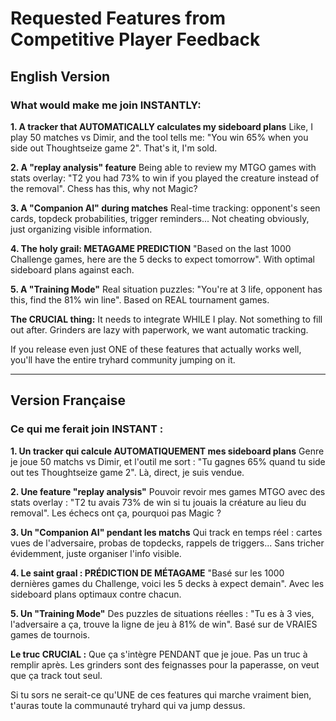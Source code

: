 # Requested Features from Competitive Player Feedback

## English Version

### What would make me join INSTANTLY:

**1. A tracker that AUTOMATICALLY calculates my sideboard plans**
Like, I play 50 matches vs Dimir, and the tool tells me: "You win 65% when you side out Thoughtseize game 2". That's it, I'm sold.

**2. A "replay analysis" feature**
Being able to review my MTGO games with stats overlay: "T2 you had 73% to win if you played the creature instead of the removal". Chess has this, why not Magic?

**3. A "Companion AI" during matches**
Real-time tracking: opponent's seen cards, topdeck probabilities, trigger reminders... Not cheating obviously, just organizing visible information.

**4. The holy grail: METAGAME PREDICTION**
"Based on the last 1000 Challenge games, here are the 5 decks to expect tomorrow". With optimal sideboard plans against each.

**5. A "Training Mode"**
Real situation puzzles: "You're at 3 life, opponent has this, find the 81% win line". Based on REAL tournament games.

**The CRUCIAL thing:** It needs to integrate WHILE I play. Not something to fill out after. Grinders are lazy with paperwork, we want automatic tracking.

If you release even just ONE of these features that actually works well, you'll have the entire tryhard community jumping on it.

---

## Version Française

### Ce qui me ferait join INSTANT :

**1. Un tracker qui calcule AUTOMATIQUEMENT mes sideboard plans**
Genre je joue 50 matchs vs Dimir, et l'outil me sort : "Tu gagnes 65% quand tu side out tes Thoughtseize game 2". Là, direct, je suis vendue.

**2. Une feature "replay analysis"**
Pouvoir revoir mes games MTGO avec des stats overlay : "T2 tu avais 73% de win si tu jouais la créature au lieu du removal". Les échecs ont ça, pourquoi pas Magic ?

**3. Un "Companion AI" pendant les matchs**
Qui track en temps réel : cartes vues de l'adversaire, probas de topdecks, rappels de triggers... Sans tricher évidemment, juste organiser l'info visible.

**4. Le saint graal : PRÉDICTION DE MÉTAGAME**
"Basé sur les 1000 dernières games du Challenge, voici les 5 decks à expect demain". Avec les sideboard plans optimaux contre chacun.

**5. Un "Training Mode"**
Des puzzles de situations réelles : "Tu es à 3 vies, l'adversaire a ça, trouve la ligne de jeu à 81% de win". Basé sur de VRAIES games de tournois.

**Le truc CRUCIAL :** Que ça s'intègre PENDANT que je joue. Pas un truc à remplir après. Les grinders sont des feignasses pour la paperasse, on veut que ça track tout seul.

Si tu sors ne serait-ce qu'UNE de ces features qui marche vraiment bien, t'auras toute la communauté tryhard qui va jump dessus.